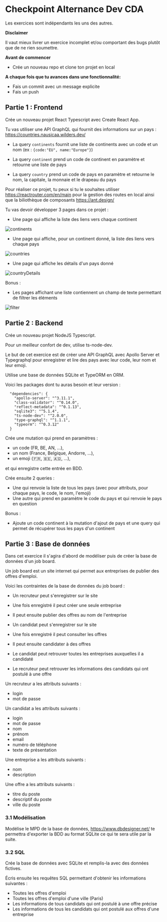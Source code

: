 # Checkpoint Alternance Dev CDA

Les exercices sont indépendants les uns des autres.

**Disclaimer**

Il vaut mieux livrer un exercice incomplet et/ou comportant des bugs plutôt que de ne rien soumettre.

**Avant de commencer**

- Crée un nouveau repo et clone ton projet en local

**A chaque fois que tu avances dans une fonctionnalité:**

- Fais un commit avec un message explicite
- Fais un push

## Partie 1 : Frontend

Crée un nouveau projet React Typescript avec Create React App.

Tu vas utiliser une API GraphQL qui fournit des informations sur un pays : https://countries.nausicaa.wilders.dev/

- La query `continents` fournit une liste de continents avec un code et un nom (ex : `{code:"EU", name:"Europe"}`)

- La query `continent` prend un code de continent en paramètre et retourne une liste de pays

- La query `country` prend un code de pays en paramètre et retourne le nom, la capitale, la monnaie et le drapeau du pays

Pour réaliser ce projet, tu peux si tu le souhaites utiliser https://reactrouter.com/en/main pour la gestion des routes en local ainsi que la biliothèque de composants https://ant.design/

Tu vas devoir développer 3 pages dans ce projet :

- Une page qui affiche la liste des liens vers chaque continent

![continents](continents.png)

- Une page qui affiche, pour un continent donné, la liste des liens vers chaque pays

![countries](countries.png)

- Une page qui affiche les détails d'un pays donné

![countryDetails](countryDetails.png)

Bonus :

- Les pages affichant une liste contiennent un champ de texte permettant de filtrer les éléments

![filter](filter.png)

## Partie 2 : Backend

Crée un nouveau projet NodeJS Typescript.

Pour un meilleur confort de dev, utilise ts-node-dev.

Le but de cet exercice est de créer une API GraphQL avec Apollo Server et Typegraphql pour enregistrer et lire des pays avec leur code, leur nom et leur emoji.

Utilise une base de données SQLite et TypeORM en ORM.

Voici les packages dont tu auras besoin et leur version :

```
  "dependencies": {
    "apollo-server": "^3.11.1",
    "class-validator": "^0.14.0",
    "reflect-metadata": "^0.1.13",
    "sqlite3": "^5.1.4",
    "ts-node-dev": "^2.0.0",
    "type-graphql": "^1.1.1",
    "typeorm": "^0.3.12"
  }
```

Crée une mutation qui prend en paramètres :

- un code (FR, BE, AN, ...),
- un nom (France, Belgique, Andorre, ...),
- un emoji (🇫🇷, 🇧🇪, 🇦🇩, ...),

et qui enregistre cette entrée en BDD.

Crée ensuite 2 queries :

- Une qui renvoie la liste de tous les pays (avec pour attributs, pour chaque pays, le code, le nom, l'emoji)
- Une autre qui prend en paramètre le code du pays et qui renvoie le pays en question

Bonus :

- Ajoute un code continent à la mutation d'ajout de pays et une query qui permet de récupérer tous les pays d'un continent

## Partie 3 : Base de données

Dans cet exercice il s'agira d'abord de modéliser puis de créer la base de données d'un job board.

Un job board est un site internet qui permet aux entreprises de publier des offres d'emploi.

Voici les contraintes de la base de données du job board :

- Un recruteur peut s'enregistrer sur le site
- Une fois enregistré il peut créer une seule entreprise
- Il peut ensuite publier des offres au nom de l'entreprise

- Un candidat peut s'enregistrer sur le site
- Une fois enregistré il peut consulter les offres
- Il peut ensuite candidater à des offres

- Le candidat peut retrouver toutes les entreprises auxquelles il a candidaté
- Le recruteur peut retrouver les informations des candidats qui ont postulé à une offre

Un recruteur a les attributs suivants :

- login
- mot de passe

Un candidat a les attributs suivants :

- login
- mot de passe
- nom
- prénom
- email
- numéro de téléphone
- texte de présentation

Une entreprise a les attributs suivants :

- nom
- description

Une offre a les attributs suivants :

- titre du poste
- descriptif du poste
- ville du poste

### 3.1 Modélisation

Modélise le MPD de la base de données, https://www.dbdesigner.net/ te permettra d'exporter la BDD au format SQLite ce qui te sera utile par la suite.

### 3.2 SQL

Crée la base de données avec SQLite et remplis-la avec des données fictives.

Écris ensuite les requêtes SQL permettant d'obtenir les informations suivantes :

- Toutes les offres d'emploi
- Toutes les offres d'emploi d'une ville (Paris)
- Les informations de tous candidats qui ont postulé à une offre précise
- Les informations de tous les candidats qui ont postulé aux offres d'une entreprise
